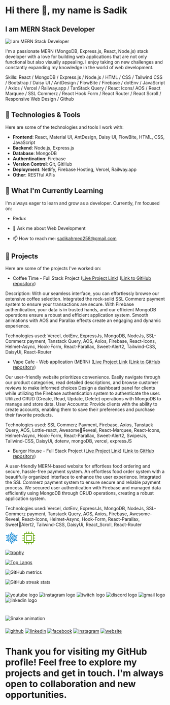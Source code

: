 # Hi there 👋, my name is Sadik
## I am MERN Stack Developer
![I am MERN Stack Developer](https://media.licdn.com/dms/image/D5616AQF1v4W5rBLZuA/profile-displaybackgroundimage-shrink_350_1400/0/1694199631930?e=1700697600&v=beta&t=tLd2a3oQ1I_W-vTRg6qHTL0t-giYHQcYH0ghB0HzI-4)

I'm a passionate MERN (MongoDB, Express.js, React, Node.js) stack developer with a love for building web applications that are not only functional but also visually appealing. I enjoy taking on new challenges and constantly expanding my knowledge in the world of web development.

Skills: React / MongoDB / Express.js / Node.js / HTML / CSS / Tailwind CSS / Bootstrap / Daisy UI / AntDesign / FlowBite / Firebase / dotEnv / JavaScript / Axios / Vercel / Railway.app / TanStack Query / React Icons/ AOS / React Marquee / SSL Commerz / React Hook Form / React Router / React Scroll / Responsive Web Design / Github

## 🔧 Technologies & Tools

Here are some of the technologies and tools I work with:

- **Frontend**: React, Material UI, AntDesign, Daisy UI, FlowBite, HTML, CSS, JavaScript
- **Backend**: Node.js, Express.js
- **Database**: MongoDB
- **Authentication**: Firebase
- **Version Control**: Git, GitHub
- **Deployment**: Netlify, Firebase Hosting, Vercel, Railway.app
- **Other**: RESTful APIs

## 🌱 What I'm Currently Learning

I'm always eager to learn and grow as a developer. Currently, I'm focused on:

- Redux

- 💬 Ask me about Web Development 
- 📫 How to reach me: sadikahmed258@gmail.com

## 💼 Projects

Here are some of the projects I've worked on:

* Coffee Time - Full Stack Project ([Live Project Link](https://coffee-time-007.web.app)) ([Link to GitHub repository](https://github.com/Sadik-Ahmmed-Tonmoy/Coffee-Time-Client))

Description: With our seamless interface, you can effortlessly browse our extensive coffee selection.
Integrated the rock-solid SSL Commerz payment system to ensure your transactions are secure.
With Firebase authentication, your data is in trusted hands, and our efficient MongoDB operations ensure a
robust and efficient application system.
Smooth animations with AOS and Parallax effects create an engaging and dynamic experience.

Technologies used: Vercel, dotEnv, ExpressJs, MongoDB, NodeJs, SSL-Commerz payment, Tanstack Query,
AOS, Axios, Firebase, React-Icons, Helmet-Async, Hook-Form, React-Parallax, Sweet-Alert2, Tailwind-CSS,
DaisyUi, React-Router

* Vape Cafe - Web application (MERN) ([Live Project Link](https://vape-cafe-007.web.app/) ([Link to GitHub repository](https://github.com/Sadik-Ahmmed-Tonmoy/vape-cafe-client))

Our user-friendly website prioritizes convenience. Easily navigate through our product categories, read
detailed descriptions, and browse customer reviews to make informed choices
Design a dashboard panel for clients while utilizing the Firebase authentication system to authenticate the user.
Utilized CRUD (Create, Read, Update, Delete) operations with MongoDB to manage and store data.
User Accounts: Provide clients with the ability to create accounts, enabling them to save their preferences and
purchase their favorite products.

Technologies used: SSL Commerz Payment, Firebase, Axios, Tanstack Query, AOS, Lottie-react, AwesomeReveal, React-Marquee, React-Icons, Helmet-Async, Hook-Form, React-Parallax, Sweet-Alert2, SwiperJs,
Tailwind-CSS, DaisyUi, dotenv, mongoDB, vercel, expressJS

* Burger House - Full Stack Project ([Live Project Link](https://burger-week-007.web.app/)) ([Link to GitHub repository](https://github.com/Sadik-Ahmmed-Tonmoy/Burger-Week-Client))

A user-friendly MERN-based website for effortless food ordering and secure, hassle-free payment system.
An effortless food order system with a beautifully organized interface to enhance the user experience.
Integrated the SSL Commerz payment system to ensure secure and reliable payment process.
We secured user authentication with Firebase and managed data efficiently using MongoDB through CRUD
operations, creating a robust application system.

Technologies used: Vercel, dotEnv, ExpressJs, MongoDB, NodeJs, SSL-Commerz payment, Tanstack Query,
AOS, Axios, Firebase, Awesome-Reveal, React-Icons, Helmet-Async, Hook-Form, React-Parallax, SweetAlert2, Tailwind-CSS, DaisyUi, React_Scroll, React-Router



<a href='https://archiveprogram.github.com/'><img src='https://raw.githubusercontent.com/acervenky/animated-github-badges/master/assets/acbadge.gif' width='40' height='40'></a> <a href='https://docs.github.com/en/developers'><img src='https://raw.githubusercontent.com/acervenky/animated-github-badges/master/assets/devbadge.gif' width='40' height='40'></a> 


[![trophy](https://github-profile-trophy.vercel.app/?username=Sadik-Ahmmed-Tonmoy)](https://github.com/ryo-ma/github-profile-trophy)

[![Top Langs](https://github-readme-stats.vercel.app/api/top-langs/?username=Sadik-Ahmmed-Tonmoy)](https://github.com/anuraghazra/github-readme-stats)

![GitHub metrics](https://metrics.lecoq.io/Sadik-Ahmmed-Tonmoy)  

![GitHub streak stats](https://streak-stats.demolab.com/?user=Sadik-Ahmmed-Tonmoy)  



###

<div align="left">
  <img src="https://img.shields.io/static/v1?message=Youtube&logo=youtube&label=&color=FF0000&logoColor=white&labelColor=&style=for-the-badge" height="35" alt="youtube logo"  />
  <img src="https://img.shields.io/static/v1?message=Instagram&logo=instagram&label=&color=E4405F&logoColor=white&labelColor=&style=for-the-badge" height="35" alt="instagram logo"  />
  <img src="https://img.shields.io/static/v1?message=Twitch&logo=twitch&label=&color=9146FF&logoColor=white&labelColor=&style=for-the-badge" height="35" alt="twitch logo"  />
  <img src="https://img.shields.io/static/v1?message=Discord&logo=discord&label=&color=7289DA&logoColor=white&labelColor=&style=for-the-badge" height="35" alt="discord logo"  />
  <img src="https://img.shields.io/static/v1?message=Gmail&logo=gmail&label=&color=D14836&logoColor=white&labelColor=&style=for-the-badge" height="35" alt="gmail logo"  />
  <img src="https://img.shields.io/static/v1?message=LinkedIn&logo=linkedin&label=&color=0077B5&logoColor=white&labelColor=&style=for-the-badge" height="35" alt="linkedin logo"  />
</div>

###

<br clear="both">

<img src="https://raw.githubusercontent.com/maurodesouza/maurodesouza/output/snake.svg" alt="Snake animation" />

###




[<img src='https://cdn.jsdelivr.net/npm/simple-icons@3.0.1/icons/github.svg' alt='github' height='40'>](https://github.com/Sadik-Ahmmed-Tonmoy)  [<img src='https://cdn.jsdelivr.net/npm/simple-icons@3.0.1/icons/linkedin.svg' alt='linkedin' height='40'>](https://www.linkedin.com/in/sadikahmmedtonmoy/)  [<img src='https://cdn.jsdelivr.net/npm/simple-icons@3.0.1/icons/facebook.svg' alt='facebook' height='40'>](https://www.facebook.com/sadikahmedtonmoy)  [<img src='https://cdn.jsdelivr.net/npm/simple-icons@3.0.1/icons/instagram.svg' alt='instagram' height='40'>](https://www.instagram.com/sadikahmedtonmoy/)  [<img src='https://cdn.jsdelivr.net/npm/simple-icons@3.0.1/icons/icloud.svg' alt='website' height='40'>](https://sadik-ahmmed-007.web.app/)  
# Thank you for visiting my GitHub profile! Feel free to explore my projects and get in touch. I'm always open to collaboration and new opportunities.


